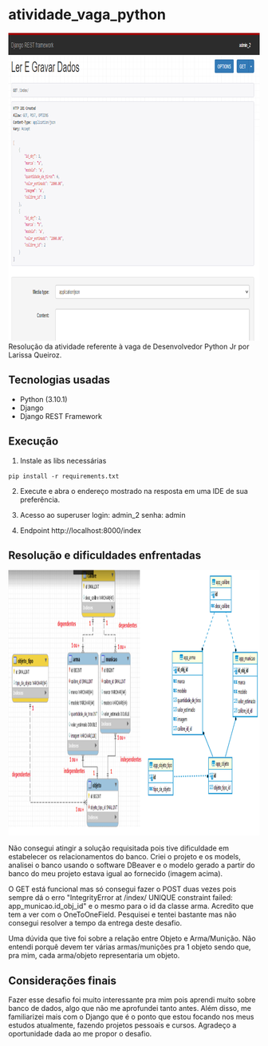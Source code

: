 # atividade_vaga_python
<img src="assets/index.png" width="944" height= "618" title="index">
Resolução da atividade referente à vaga de Desenvolvedor Python Jr por Larissa Queiroz.

## Tecnologias usadas
* Python (3.10.1)
* Django
* Django REST Framework

## Execução
1. Instale as libs necessárias
```
pip install -r requirements.txt
```

2. Execute e abra o endereço mostrado na resposta em uma IDE de sua preferência.

3. Acesso ao superuser
login: admin_2
senha: admin

4. Endpoint
http://localhost:8000/index

## Resolução e dificuldades enfrentadas
<img src="assets/diagramas.png" width="1143" height= "532" title="diagramas">

Não consegui atingir a solução requisitada pois tive dificuldade em estabelecer os relacionamentos do banco. Criei o projeto e os models, analisei o banco usando o software DBeaver e o modelo gerado a partir do banco do meu projeto estava igual ao fornecido (imagem acima).

O GET está funcional mas só consegui fazer o POST duas vezes pois sempre dá o erro "IntegrityError at /index/ UNIQUE constraint failed: app_municao.id_obj_id" e o mesmo para o id da classe arma. Acredito que tem a ver com o OneToOneField. Pesquisei e tentei bastante mas não consegui resolver a tempo da entrega deste desafio.

Uma dúvida que tive foi sobre a relação entre Objeto e Arma/Munição. Não entendi porquê devem ter várias armas/munições pra 1 objeto sendo que, pra mim, cada arma/objeto representaria um objeto.

## Considerações finais
Fazer esse desafio foi muito interessante pra mim pois aprendi muito sobre banco de dados, algo que não me aprofundei tanto antes. Além disso, me familiarizei mais com o Django que é o ponto que estou focando nos meus estudos atualmente, fazendo projetos pessoais e cursos. Agradeço a oportunidade dada ao me propor o desafio.